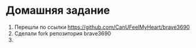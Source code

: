 # Домашняя задание
1. Перешли по ссылки https://github.com/CanUFeelMyHeart/brave3690
2. Сделали fork репозитория brave3690
3. 
